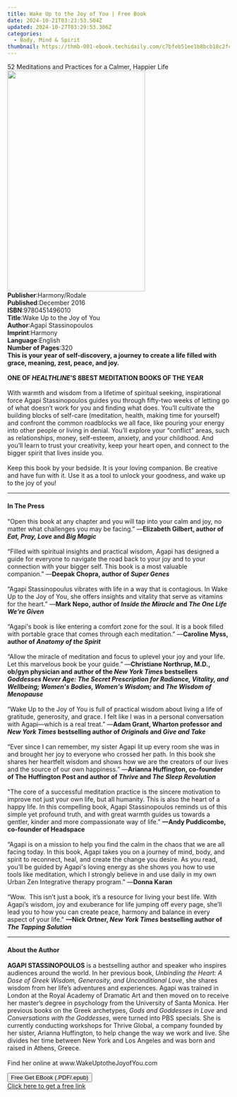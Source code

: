 ```yaml
---
title: Wake Up to the Joy of You | Free Book
date: 2024-10-21T03:23:53.504Z
updated: 2024-10-27T03:29:53.306Z
categories:
  - Body, Mind & Spirit
thumbnail: https://thmb-001-ebook.techidaily.com/c7bfeb51ee1b8bcb18c2fc4697dd67f7d10d5a6fdf12bd6fad0d2d3394aa385e.jpg
---
```

<main id="book-container">
  <div class="flex flex-col">
    <div class="book-brief flex-1 py-6 px-4 sm:p-6 md:py-10 md:px-8">
      <!-- brief-->
      <div class="book-brief-main">
        52 Meditations and Practices for a Calmer, Happier Life
      </div>
    </div>
    <div
      class="book-meta-info flex-1 grid gap-4 col-start-1 col-end-3 row-start-1 sm:mb-6 sm:grid-cols-4 lg:gap-6 lg:col-start-2 lg:row-end-6 lg:row-span-6 lg:mb-0"
    >
      <div
        class="book-meta-info-left place-content-center mt-4 p-4 text-sm leading-6 col-start-2 col-span-2 dark:text-slate-400"
      >
        <img
          class="w-full h-500 object-cover rounded-lg sm:h-255 sm:col-span-2 lg:col-span-full"
          src="https://img-001-ebook.techidaily.com/6decba402dd208795de465c496109ca01141507b82c304a60407a4619ef603ee.jpg"
          alt=""
          width="312"
          height="500"
        />
      </div>
      <div
        class="book-meta-info-right mt-2 col-start-1 row-start-2 col-span-3 self-center"
      >
        <!-- meta data  -->
        <div class="flex flex-col px-4 md:px-8">
          <div class="flex-1">
            <strong>Publisher</strong>:<span class="px-2">Harmony/Rodale</span>
          </div>
          <div class="flex-1">
            <strong>Published</strong>:<span class="px-2">December 2016</span>
          </div>
          <div class="flex-1">
            <strong>ISBN</strong>:<span class="px-2">9780451496010</span>
          </div>
          <div class="flex-1">
            <strong>Title</strong>:<span class="px-2"
              >Wake Up to the Joy of You</span
            >
          </div>
          <div class="flex-1">
            <strong>Author</strong>:<span class="px-2"
              >Agapi Stassinopoulos</span
            >
          </div>
          <div class="flex-1">
            <strong>Imprint</strong>:<span class="px-2">Harmony</span>
          </div>
          <div class="flex-1">
            <strong>Language</strong>:<span class="px-2">English</span>
          </div>
          <div class="flex-1">
            <strong>Number of Pages</strong>:<span class="px-2">320</span>
          </div>
        </div>
      </div>
    </div>
    <div class="book-description flex-1 py-6 px-4 sm:p-6 md:py-10 md:px-8">
      <div class="book-description-main">
        <div accordion-content="" id="description">
          <b
            >This is your year of self-discovery, a journey to create a life
            filled with grace, meaning, zest, peace, and joy. </b
          ><br /><br /><b
            >ONE OF <i>HEALTHLINE</i>’S 8<i></i>BEST MEDITATION BOOKS OF THE
            YEAR</b
          ><br /><br />With warmth and wisdom from a lifetime of spiritual
          seeking, inspirational force Agapi Stassinopoulos guides you through
          fifty-two weeks of letting go of what doesn’t work for you and finding
          what does. You’ll cultivate the building blocks of self-care
          (meditation, health, making time for yourself) and confront the common
          roadblocks we all face, like pouring your energy into other people or
          living in denial. You’ll explore your “conflict” areas, such as
          relationships, money, self-esteem, anxiety, and your childhood. And
          you’ll learn to trust your creativity, keep your heart open, and
          connect to the bigger spirit that lives inside you.
          <br />&nbsp;<br />Keep this book by your bedside. It is your loving
          companion. Be creative and have fun with it. Use it as a tool to
          unlock your goodness, and wake up to the joy of you!
        </div>
        <div class="accordion-fader"></div>
      </div>
    </div>
    <div class="book-excerpts flex-1 py-6 px-4 sm:p-6 md:py-10 md:px-8">
      <!-- excerpts-->
      <div class="book-excerpts-main">
        <hr />
        <h4 class="placeholder placeholder-heading">
          <span>In The Press</span>
        </h4>
        <p>
          “Open this book at any chapter and you will tap into your calm and
          joy, no matter what challenges you may be facing.”&nbsp;—<b
            >Elizabeth Gilbert, author of<i> Eat, Pray, Love </i>and<i>
              Big Magic</i
            ></b
          ><br /><br />“Filled with spiritual insights and practical wisdom,
          Agapi has designed a guide for everyone to navigate the road back to
          your joy and to your connection with your bigger self. This book is a
          most valuable companion.”&nbsp;—<b
            >Deepak Chopra, author of <i>Super Genes</i></b
          ><br /><br />“Agapi Stassinopoulus vibrates with life in a way that is
          contagious. In Wake Up to the Joy of You, she offers insights and
          vitality that serve as vitamins for the heart.” —<b
            >Mark Nepo, author of <i>Inside the Miracle </i>and<i>
              The One Life We’re Given<br /></i></b
          ><br />“Agapi's book is like entering a comfort zone for the soul. It
          is a book filled with portable grace that comes through each
          meditation.” —<b
            >Caroline Myss, author of<i> Anatomy of the Spirit</i></b
          ><br /><br />“Allow the miracle of meditation and focus to uplevel
          your joy and your life. Let this marvelous book be your guide.”<b
          > </b>—<b
            >Christiane Northrup, M.D., ob/gyn physician and author of the
            <i>New York Times</i> bestsellers
            <i
              >Goddesses Never Age: The Secret Prescription for Radiance,
              Vitality, and Wellbeing; Women's Bodies, Women's Wisdom;</i
            >
            and <i>The Wisdom of Menopause</i></b
          ><br /><br />“Wake Up to the Joy of You is full of practical wisdom
          about living a life of gratitude, generosity, and grace. I felt like I
          was in a personal conversation with Agapi—which is a real
          treat.”&nbsp;—<b
            >Adam Grant, Wharton professor and<i> New York Times </i>bestselling
            author of <i>Originals </i>and<i> Give and Take</i></b
          ><br /><br />“Ever since I can remember,&nbsp;my sister&nbsp;Agapi lit
          up&nbsp;every room she was in and brought her joy to everyone who
          crossed her path. In this book she shares
          her&nbsp;heartfelt&nbsp;wisdom and shows how we are the creators of
          our&nbsp;lives and the source of
          our&nbsp;own&nbsp;happiness.”&nbsp;—<b
            >Arianna Huffington, co-founder of The Huffington Post and author of
            <i>Thrive</i> and <i>The Sleep Revolution<br /></i></b
          ><br />"The core of a successful meditation practice is the sincere
          motivation to improve not just your own life, but all humanity. This
          is also the heart of a happy life. In this compelling book, Agapi
          Stassinopoulos reminds us of this simple yet profound truth, and with
          great warmth guides us towards a gentler, kinder and more
          compassionate way of life.”
          <b>—Andy Puddicombe, co-founder of Headspace</b> <br /><br />“Agapi is
          on a mission to help you find the calm in the chaos that we are all
          facing today. In this book, Agapi takes you on a journey of&nbsp;mind,
          body, and spirit to reconnect, heal, and create the change you desire.
          As you read, you’ll be guided by Agapi's loving energy as she shows
          you how to use tools like meditation, which&nbsp;I strongly believe in
          and use daily in my own Urban Zen Integrative therapy program.” —<b
            >Donna Karan</b
          ><br /><br />“Wow.&nbsp; This isn’t just a book, it’s a resource for
          living your best life. With Agapi’s wisdom, joy and exuberance for
          life jumping off every page, she’ll lead you to how you can create
          peace, harmony and balance in every aspect of your life."
          <b
            >—Nick Ortner, <i>New York Times </i>bestselling author of
            <i>The Tapping Solution</i></b
          >
        </p>
      </div>
    </div>
    <div class="book-about-author flex-1 py-6 px-4 sm:p-6 md:py-10 md:px-8">
      <!-- about author-->
      <div class="book-main-author-main">
        <hr />
        <h4 class="placeholder placeholder-heading">
          <span>About the Author</span>
        </h4>
        <p></p>
        <p>
          <b>AGAPI STASSINOPOULOS</b> is a bestselling author and speaker who
          inspires audiences around the world. In her previous book,
          <i
            >Unbinding the Heart: A Dose of Greek Wisdom, Generosity, and
            Unconditional Love</i
          >, she shares wisdom from her life’s adventures and experiences. Agapi
          was trained in London at the Royal Academy of Dramatic Art and then
          moved on to receive her master’s degree in psychology from the
          University of Santa Monica. Her previous books on the Greek
          archetypes, <i>Gods and God­desses in Love </i>and
          <i>Conversations with the Goddesses</i>, were turned into PBS
          specials. She is currently conducting workshops for Thrive Global, a
          company founded by her sister, Arianna Huffington, to help change the
          way we work and live. She divides her time between New York and Los
          Angeles and was born and raised in Athens, Greece.<br /><br />Find her
          online at www.WakeUptotheJoyofYou.com
        </p>
        <p></p>
      </div>
    </div>
    <div class="book-free-get flex-1 py-6 px-4 sm:p-6 md:py-10 md:px-8">
      <button
        id="btn-free-get"
        class="bg-blue-500 hover:bg-blue-700 text-white font-bold py-2 px-4 rounded"
      >
        Free Get EBook (.PDF/.epub)
      </button>
      <div id="countdown-display" class="px-2 text-lg mt-2"></div>
      <a
        id="free-link"
        class="hidden bg-blue-500 hover:bg-blue-700 text-white font-bold py-2 px-4 rounded"
        href="https://www.ebooks.com/en-us/book/2550401/wake-up-to-the-joy-of-you/agapi-stassinopoulos/"
        target="_blank"
        >Click here to get a free link</a
      >
    </div>
    <script>
      let countdownTime = 0;
      let countdownInterval = null;
      document
        .getElementById('btn-free-get')
        .addEventListener('click', startCountdown);
      function startCountdown() {
        countdownTime = new Date().getTime() + 60000 * 3;
        countdownInterval = setInterval(updateCountdown, 1000);
        document.getElementById('btn-free-get').disabled = true;
        document
          .getElementById('btn-free-get')
          .classList.add('bg-gray-500', 'cursor-not-allowed');
      }
      function updateCountdown() {
        let currentTime = new Date().getTime();
        let timeLeft = countdownTime - currentTime;
        let secondsLeft = Math.floor(timeLeft / 1000);
        document.getElementById('countdown-display').innerHTML =
          `Remaining time: ${secondsLeft} seconds.`;
        if (secondsLeft <= 0) {
          clearInterval(countdownInterval);
          document.getElementById('btn-free-get').classList.add('hidden');
          document.getElementById('free-link').classList.remove('hidden');
          document.getElementById('countdown-display').innerHTML = '';
        }
      }
    </script>
  </div>
</main>

<ins class="adsbygoogle"
      style="display:block"
      data-ad-client="ca-pub-7571918770474297"
      data-ad-slot="8358498916"
      data-ad-format="auto"
      data-full-width-responsive="true"></ins>
    